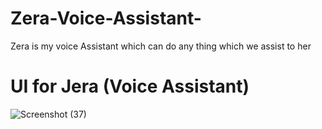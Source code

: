 # Zera-Voice-Assistant-
Zera is my voice Assistant which can do any thing which we assist to her

# UI for Jera (Voice Assistant)
![Screenshot (37)](https://user-images.githubusercontent.com/101619527/218158117-077bc547-acc8-4ae3-b4a8-746b1fc4cfc5.png)

